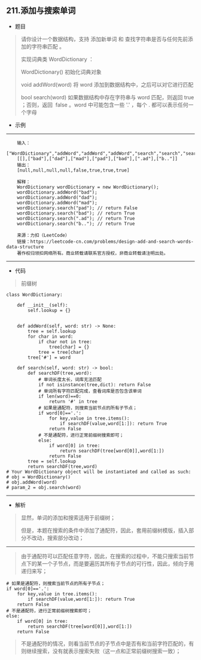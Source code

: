 211.添加与搜索单词
----------
 - 题目
>请你设计一个数据结构，支持 添加新单词 和 查找字符串是否与任何先前添加的字符串匹配 。
> 
> 实现词典类 WordDictionary ：
> 
> WordDictionary() 初始化词典对象
>
> void addWord(word) 将 word 添加到数据结构中，之后可以对它进行匹配
>
> bool search(word) 如果数据结构中存在字符串与 word 匹配，则返回 true ；否则，返回  false 。word 中可能包含一些 '.' ，每个 . 都可以表示任何一个字母
>
 - 示例
 ----------
>
>
        输入：
        ["WordDictionary","addWord","addWord","addWord","search","search","search","search"]
        [[],["bad"],["dad"],["mad"],["pad"],["bad"],[".ad"],["b.."]]
        输出：
        [null,null,null,null,false,true,true,true]
        
        解释：
        WordDictionary wordDictionary = new WordDictionary();
        wordDictionary.addWord("bad");
        wordDictionary.addWord("dad");
        wordDictionary.addWord("mad");
        wordDictionary.search("pad"); // return False
        wordDictionary.search("bad"); // return True
        wordDictionary.search(".ad"); // return True
        wordDictionary.search("b.."); // return True
        
        来源：力扣（LeetCode）
        链接：https://leetcode-cn.com/problems/design-add-and-search-words-data-structure
        著作权归领扣网络所有。商业转载请联系官方授权，非商业转载请注明出处。
----------
 - 代码
>
> 前缀树
>
    class WordDictionary:
    
        def __init__(self):
            self.lookup = {}
    
    
        def addWord(self, word: str) -> None:
            tree = self.lookup
            for char in word:
                if char not in tree:
                    tree[char] = {}
                tree = tree[char]
            tree['#'] = word
    
        def search(self, word: str) -> bool:
            def searchDF(tree,word):
                # 单词长度太长，词库无法匹配
                if not isinstance(tree,dict): return False
                # 单词所有字符匹配完成，查看词库是否包含该单词
                if len(word)==0:
                    return '#' in tree
                # 如果是通配符，则搜索当前节点的所有子节点；
                if word[0]=='.':
                    for key,value in tree.items():
                        if searchDF(value,word[1:]): return True
                    return False
                # 不是通配符，进行正常前缀树搜索即可；
                else:
                    if word[0] in tree:
                        return searchDF(tree[word[0]],word[1:])
                    return False
            tree = self.lookup
            return searchDF(tree,word)
    # Your WordDictionary object will be instantiated and called as such:
    # obj = WordDictionary()
    # obj.addWord(word)
    # param_2 = obj.search(word)
----------
 - 解析
> 显然，单词的添加和搜索适用于前缀树；
>
> 但是，本题在搜索的条件中添加了通配符，因此，套用前缀树模版，插入部分不改动，搜索部分改动；
>
----------
> 由于通配符可以匹配任意字符，因此，在搜索的过程中，不能只搜索当前节点下的某一个子节点，而是要遍历其所有子节点的可行性，因此，倾向于用递归来写；
>
> 
    # 如果是通配符，则搜索当前节点的所有子节点；
    if word[0]=='.':
        for key,value in tree.items():
            if searchDF(value,word[1:]): return True
        return False
    # 不是通配符，进行正常前缀树搜索即可；
    else:
        if word[0] in tree:
            return searchDF(tree[word[0]],word[1:])
        return False
> 不是通配符的情况，则看当前节点的子节点中是否有和当前字符匹配的，有则继续搜索，没有就表示搜索失败（这一点和正常前缀树搜索一致）；